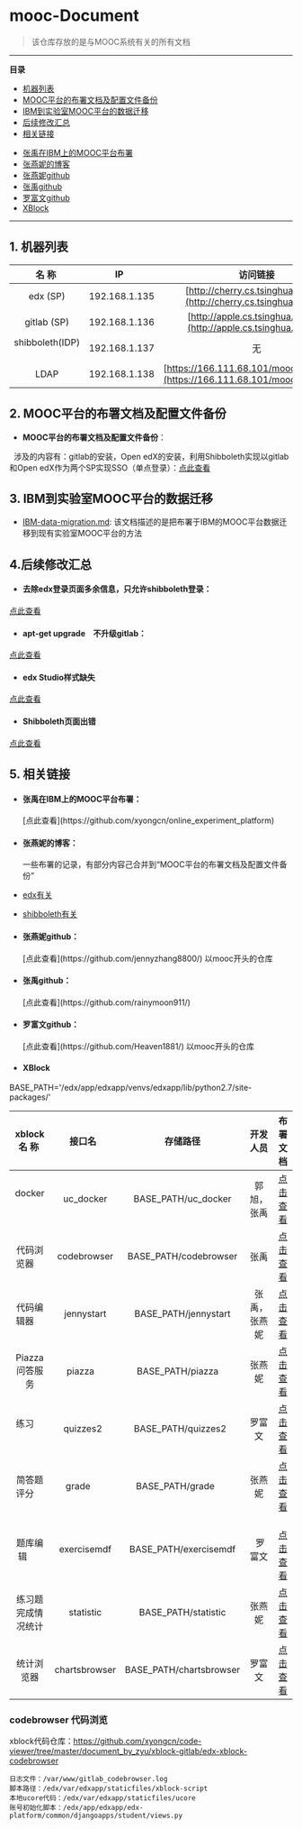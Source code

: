 # mooc-Document
> 该仓库存放的是与MOOC系统有关的所有文档

<hr/>

**目录**
* [机器列表](#framework)
* [MOOC平台的布署文档及配置文件备份](#mooc)
* [IBM到实验室MOOC平台的数据迁移](#migration)
* [后续修改汇总](#modify)
* [相关链接](#link)
 + [张禹在IBM上的MOOC平台布署](#IBM)
 + [张燕妮的博客](#blog)
 + [张燕妮github](#zyni)
 + [张禹github](#zyu)
 + [罗富文github](#lfwen)
 + [XBlock](#xblock)
<hr/>

<h2 id="framework">1. 机器列表</h2>

| 名 称  | IP   | 访问链接 |
| :-------------: |:-------------:| :-----:|
| edx (SP)     | 192.168.1.135 | [http://cherry.cs.tsinghua.edu.cn](http://cherry.cs.tsinghua.edu.cn) |
| gitlab (SP)     | 192.168.1.136 | [http://apple.cs.tsinghua.edu.cn](http://apple.cs.tsinghua.edu.cn) |
| shibboleth(IDP)      | 192.168.1.137 |无 |
| LDAP      | 192.168.1.138 |[https://166.111.68.101/mooc/ldapadmin/](https://166.111.68.101/mooc/ldapadmin/) |


<h2 id="mooc">2. MOOC平台的布署文档及配置文件备份</h2>

+ **MOOC平台的布署文档及配置文件备份**：

   涉及的内容有：gitlab的安装，Open edX的安装，利用Shibboleth实现以gitlab和Open edX作为两个SP实现SSO（单点登录）：[点此查看](https://github.com/jennyzhang8800/os_platform)
   
   
<h2 id="migration">3. IBM到实验室MOOC平台的数据迁移</h2>

+ [IBM-data-migration.md](https://github.com/jennyzhang8800/mooc-Document/blob/master/documentation/IBM-data-migration.md): 该文档描述的是把布署于IBM的MOOC平台数据迁移到现有实验室MOOC平台的方法

<h2 id="modify">4.后续修改汇总</h2>

+ <h4 >去除edx登录页面多余信息，只允许shibboleth登录：</h4>
[点此查看](https://github.com/jennyzhang8800/mooc-Document/blob/master/documentation/modify_edx_login_and_register_page.md)

+ <h4 >apt-get upgrade　不升级gitlab：</h4>
[点此查看](http://blog.csdn.net/jenyzhang/article/details/72510631)

+ <h4 >edx Studio样式缺失</h4>

[点此查看](https://github.com/jennyzhang8800/mooc-Document/blob/master/documentation/Studio_css_lost.md)


+ <h4 >Shibboleth页面出错</h4>

[点此查看](https://github.com/jennyzhang8800/mooc-Document/blob/master/documentation/shibboleth_trouble_shooting.md)

<h2 id="link">5. 相关链接</h2>

+ <h4 id="IBM">张禹在IBM上的MOOC平台布署：</h4>[点此查看](https://github.com/xyongcn/online_experiment_platform)

+ <h4 id="blog">张燕妮的博客：</h4>一些布署的记录，有部分内容己合并到“MOOC平台的布署文档及配置文件备份”

 + [edx有关](http://blog.csdn.net/jenyzhang/article/category/3141095)
 + [shibboleth有关](http://blog.csdn.net/jenyzhang/article/category/6337293)
 
+ <h4 id="zyni">张燕妮github：</h4>[点此查看](https://github.com/jennyzhang8800/) 以mooc开头的仓库

+ <h4 id="zyu">张禹github：</h4>[点此查看](https://github.com/rainymoon911/)

+ <h4 id="lfwen">罗富文github：</h4>[点此查看](https://github.com/Heaven1881/) 以mooc开头的仓库


 + <h4 id="xblock">XBlock</h4>

BASE_PATH='/edx/app/edxapp/venvs/edxapp/lib/python2.7/site-packages/'

| xblock名 称  | 接口名   | 存储路径 | 开发人员 | 布署文档 |
| :-------------: |:-------------:| :-----:| :-----:| :-----:|
| docker        | uc_docker | BASE_PATH/uc_docker | 郭旭，张禹 | [点击查看](https://github.com/xyongcn/online_experiment_platform/tree/master/XBlock/uc_docker) |
| 代码浏览器     | codebrowser | BASE_PATH/codebrowser | 张禹 | [点击查看](https://github.com/xyongcn/online_experiment_platform/tree/master/XBlock/xblock-codebrowser) |
| 代码编辑器     | jennystart  | BASE_PATH/jennystart  | 张禹，张燕妮 | [点击查看](https://github.com/xyongcn/online_experiment_platform/tree/master/XBlock/xblock-codeeditor) |
| Piazza问答服务 | piazza      | BASE_PATH/piazza      | 张燕妮 | [点击查看](https://github.com/jennyzhang8800/mooc-PiazzaXBlock) |
| 练习           | quizzes2    | BASE_PATH/quizzes2   | 罗富文 | [点击查看](https://github.com/jennyzhang8800/mooc-Quizzes2XBlock) |
| 简答题评分     | grade       | BASE_PATH/grade       | 张燕妮 | [点击查看](https://github.com/jennyzhang8800/grade_xblock) |
| 题库编辑       | exercisemdf | BASE_PATH/exercisemdf |  罗富文|   [点击查看](https://github.com/jennyzhang8800/mooc-ExerciseMdf) |
| 练习题完成情况统计 | statistic | BASE_PATH/statistic | 张燕妮 | [点击查看](https://github.com/jennyzhang8800/mooc-StatisticXblock) |
| 统计浏览器 | chartsbrowser |BASE_PATH/chartsbrowser | 罗富文| [点击查看](https://github.com/Heaven1881/mooc-ChartsBrowser) |
### codebrowser 代码浏览

xblock代码仓库：https://github.com/xyongcn/code-viewer/tree/master/document_by_zyu/xblock-gitlab/edx-xblock-codebrowser
```
日志文件：/var/www/gitlab_codebrowser.log
脚本路径：/edx/var/edxapp/staticfiles/xblock-script
本地ucore代码：/edx/var/edxapp/staticfiles/ucore
账号初始化脚本：/edx/app/edxapp/edx-platform/common/djangoapps/student/views.py
```

